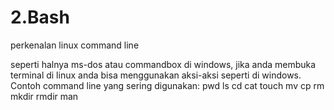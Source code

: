 # 2.Bash
perkenalan linux command line

seperti halnya ms-dos atau commandbox di windows, jika anda membuka terminal di linux anda bisa menggunakan aksi-aksi seperti di windows.
Contoh command line yang sering digunakan:
pwd
ls
cd
cat
touch
mv
cp
rm
mkdir
rmdir
man
